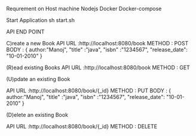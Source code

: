 Requrement on Host machine
  Nodejs
  Docker
  Docker-compose 


Start Application
    sh start.sh


API  END POINT

C)reate a new Book
API URL :http://localhost:8080/book
METHOD : POST 
BODY : {
    author:"Manoj",
    "title" :"java",
    "isbn" :"1234567",
    "release_date": "10-01-2010"
}



(R)ead existing Books
API URL :http://localhost:8080/book
METHOD : GET 

(U)pdate an existing Book

API URL :http://localhost:8080/book/{_id}
METHOD : PUT 
BODY : {
    author:"Manoj",
    "title" :"java",
    "isbn" :"1234567",
    "release_date": "10-01-2010"
}

(D)elete an existing Book

API URL :http://localhost:8080/book/{_id}
METHOD : DELETE 

 

